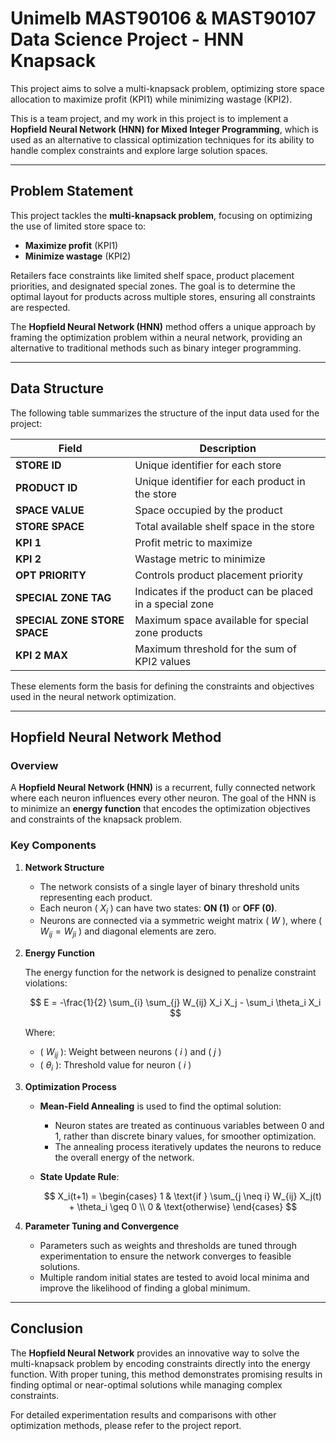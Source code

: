 # Unimelb MAST90106 & MAST90107 Data Science Project - HNN Knapsack

This project aims to solve a multi-knapsack problem, optimizing store space allocation to maximize profit (KPI1) while minimizing wastage (KPI2).

This is a team project, and my work in this project is to implement a **Hopfield Neural Network (HNN) for Mixed Integer Programming**, which is used as an alternative to classical optimization techniques for its ability to handle complex constraints and explore large solution spaces.

---

## Problem Statement

This project tackles the **multi-knapsack problem**, focusing on optimizing the use of limited store space to:

- **Maximize profit** (KPI1)
- **Minimize wastage** (KPI2)

Retailers face constraints like limited shelf space, product placement priorities, and designated special zones. The goal is to determine the optimal layout for products across multiple stores, ensuring all constraints are respected.

The **Hopfield Neural Network (HNN)** method offers a unique approach by framing the optimization problem within a neural network, providing an alternative to traditional methods such as binary integer programming.

---

## Data Structure

The following table summarizes the structure of the input data used for the project:

| **Field**                    | **Description**                                    |
| ---------------------------------- | -------------------------------------------------------- |
| **STORE ID**                 | Unique identifier for each store                         |
| **PRODUCT ID**               | Unique identifier for each product in the store          |
| **SPACE VALUE**              | Space occupied by the product                            |
| **STORE SPACE**              | Total available shelf space in the store                 |
| **KPI 1**                    | Profit metric to maximize                                |
| **KPI 2**                    | Wastage metric to minimize                               |
| **OPT PRIORITY**             | Controls product placement priority                      |
| **SPECIAL ZONE TAG**         | Indicates if the product can be placed in a special zone |
| **SPECIAL ZONE STORE SPACE** | Maximum space available for special zone products        |
| **KPI 2 MAX**                | Maximum threshold for the sum of KPI2 values             |

These elements form the basis for defining the constraints and objectives used in the neural network optimization.

---

## Hopfield Neural Network Method

### Overview

A **Hopfield Neural Network (HNN)** is a recurrent, fully connected network where each neuron influences every other neuron. The goal of the HNN is to minimize an **energy function** that encodes the optimization objectives and constraints of the knapsack problem.

### Key Components

1. **Network Structure**

   - The network consists of a single layer of binary threshold units representing each product.
   - Each neuron \( $X_i$ \) can have two states: **ON (1)** or **OFF (0)**.
   - Neurons are connected via a symmetric weight matrix \( $W$ \), where \( $W_{ij} = W_{ji}$ ) and diagonal elements are zero.
2. **Energy Function**

   The energy function for the network is designed to penalize constraint violations:

   $$
   E = -\frac{1}{2} \sum_{i} \sum_{j} W_{ij} X_i X_j - \sum_i \theta_i X_i
   $$

   Where:

   - \( $W_{ij}$ \): Weight between neurons \( $i$ \) and \( $j$ \)
   - \( $\theta_i$ \): Threshold value for neuron \( $i$ \)
3. **Optimization Process**

   - **Mean-Field Annealing** is used to find the optimal solution:

     - Neuron states are treated as continuous variables between 0 and 1, rather than discrete binary values, for smoother optimization.
     - The annealing process iteratively updates the neurons to reduce the overall energy of the network.
   - **State Update Rule**:

     $$
     X_i(t+1) = 
          \begin{cases}
          1 & \text{if } \sum_{j \neq i} W_{ij} X_j(t) + \theta_i \geq 0 \\
          0 & \text{otherwise}
          \end{cases}
     $$
4. **Parameter Tuning and Convergence**

   - Parameters such as weights and thresholds are tuned through experimentation to ensure the network converges to feasible solutions.
   - Multiple random initial states are tested to avoid local minima and improve the likelihood of finding a global minimum.

---

## Conclusion

The **Hopfield Neural Network** provides an innovative way to solve the multi-knapsack problem by encoding constraints directly into the energy function. With proper tuning, this method demonstrates promising results in finding optimal or near-optimal solutions while managing complex constraints.

For detailed experimentation results and comparisons with other optimization methods, please refer to the project report.
